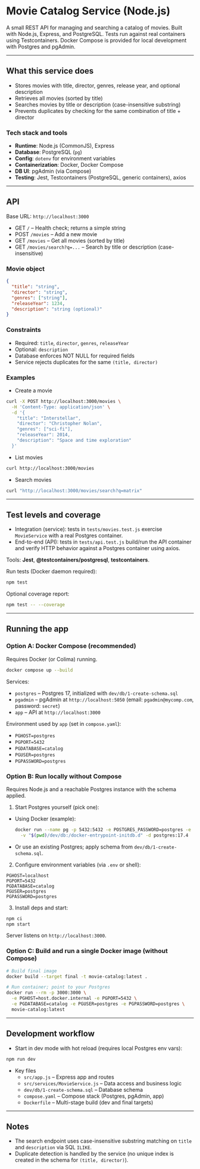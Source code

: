 # Movie Catalog Service (Node.js)

A small REST API for managing and searching a catalog of movies. Built with Node.js, Express, and PostgreSQL. Tests run against real containers using Testcontainers. Docker Compose is provided for local development with Postgres and pgAdmin.

---

## What this service does

- Stores movies with title, director, genres, release year, and optional description
- Retrieves all movies (sorted by title)
- Searches movies by title or description (case-insensitive substring)
- Prevents duplicates by checking for the same combination of title + director

### Tech stack and tools
- **Runtime**: Node.js (CommonJS), Express
- **Database**: PostgreSQL (`pg`)
- **Config**: `dotenv` for environment variables
- **Containerization**: Docker, Docker Compose
- **DB UI**: pgAdmin (via Compose)
- **Testing**: Jest, Testcontainers (PostgreSQL, generic containers), axios

---

## API

Base URL: `http://localhost:3000`

- GET `/` – Health check; returns a simple string
- POST `/movies` – Add a new movie
- GET `/movies` – Get all movies (sorted by title)
- GET `/movies/search?q=...` – Search by title or description (case-insensitive)

### Movie object
```json
{
  "title": "string",
  "director": "string",
  "genres": ["string"],
  "releaseYear": 1234,
  "description": "string (optional)"
}
```

### Constraints
- Required: `title`, `director`, `genres`, `releaseYear`
- Optional: `description`
- Database enforces NOT NULL for required fields
- Service rejects duplicates for the same `(title, director)`

### Examples
- Create a movie
```bash
curl -X POST http://localhost:3000/movies \
  -H 'Content-Type: application/json' \
  -d '{
    "title": "Interstellar",
    "director": "Christopher Nolan",
    "genres": ["sci-fi"],
    "releaseYear": 2014,
    "description": "Space and time exploration"
  }'
```

- List movies
```bash
curl http://localhost:3000/movies
```

- Search movies
```bash
curl "http://localhost:3000/movies/search?q=matrix"
```

---

## Test levels and coverage

- Integration (service): tests in `tests/movies.test.js` exercise `MovieService` with a real Postgres container.
- End-to-end (API): tests in `tests/api.test.js` build/run the API container and verify HTTP behavior against a Postgres container using axios.

Tools: **Jest**, **@testcontainers/postgresql**, **testcontainers**.

Run tests (Docker daemon required):
```bash
npm test
```

Optional coverage report:
```bash
npm test -- --coverage
```

---

## Running the app

### Option A: Docker Compose (recommended)
Requires Docker (or Colima) running.

```bash
docker compose up --build
```

Services:
- `postgres` – Postgres 17, initialized with `dev/db/1-create-schema.sql`
- `pgadmin` – pgAdmin at `http://localhost:5050` (email: `pgadmin@mycomp.com`, password: `secret`)
- `app` – API at `http://localhost:3000`

Environment used by `app` (set in `compose.yaml`):
- `PGHOST=postgres`
- `PGPORT=5432`
- `PGDATABASE=catalog`
- `PGUSER=postgres`
- `PGPASSWORD=postgres`

### Option B: Run locally without Compose
Requires Node.js and a reachable Postgres instance with the schema applied.

1) Start Postgres yourself (pick one):
- Using Docker (example):
  ```bash
  docker run --name pg -p 5432:5432 -e POSTGRES_PASSWORD=postgres -e POSTGRES_USER=postgres -e POSTGRES_DB=catalog \
    -v "$(pwd)/dev/db:/docker-entrypoint-initdb.d" -d postgres:17.4
  ```
- Or use an existing Postgres; apply schema from `dev/db/1-create-schema.sql`.

2) Configure environment variables (via `.env` or shell):
```
PGHOST=localhost
PGPORT=5432
PGDATABASE=catalog
PGUSER=postgres
PGPASSWORD=postgres
```

3) Install deps and start:
```bash
npm ci
npm start
```

Server listens on `http://localhost:3000`.

### Option C: Build and run a single Docker image (without Compose)
```bash
# Build final image
docker build --target final -t movie-catalog:latest .

# Run container; point to your Postgres
docker run --rm -p 3000:3000 \
  -e PGHOST=host.docker.internal -e PGPORT=5432 \
  -e PGDATABASE=catalog -e PGUSER=postgres -e PGPASSWORD=postgres \
  movie-catalog:latest
```

---

## Development workflow

- Start in dev mode with hot reload (requires local Postgres env vars):
```bash
npm run dev
```

- Key files
  - `src/app.js` – Express app and routes
  - `src/services/MovieService.js` – Data access and business logic
  - `dev/db/1-create-schema.sql` – Database schema
  - `compose.yaml` – Compose stack (Postgres, pgAdmin, app)
  - `Dockerfile` – Multi-stage build (dev and final targets)

---

## Notes
- The search endpoint uses case-insensitive substring matching on `title` and `description` via SQL `ILIKE`.
- Duplicate detection is handled by the service (no unique index is created in the schema for `(title, director)`).
